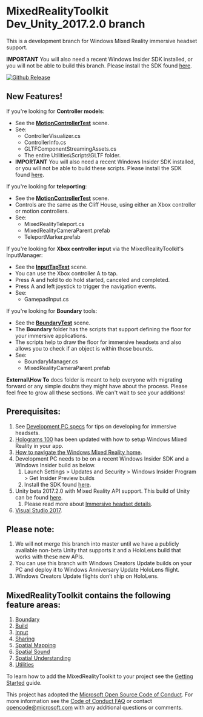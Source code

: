 # MixedRealityToolkit Dev_Unity_2017.2.0 branch
This is a development branch for Windows Mixed Reality immersive headset support.

**IMPORTANT** You will also need a recent Windows Insider SDK installed, or you will not be able to build this branch. Please install the SDK found [here](https://www.microsoft.com/en-us/software-download/windowsinsiderpreviewSDK).

[unity-download]:                 https://unity3d.com/unity/beta/archive
[unity-version-badge]:            https://img.shields.io/badge/current%20unity%20editor%20version-2017.2.0f1-green.svg
[![Github Release][unity-version-badge]][unity-download]

## New Features!
If you're looking for **Controller models**:
* See the [**MotionControllerTest**](Assets/HoloToolkit/Input/Tests/Scenes/MotionControllerTest.unity) scene.
* See:
    * ControllerVisualizer.cs
    * ControllerInfo.cs
    * GLTFComponentStreamingAssets.cs
    * The entire Utilities\Scripts\GLTF folder.
* **IMPORTANT** You will also need a recent Windows Insider SDK installed, or you will not be able to build these scripts. Please install the SDK found [here](https://www.microsoft.com/en-us/software-download/windowsinsiderpreviewSDK).

If you're looking for **teleporting**:
* See the [**MotionControllerTest**](Assets/HoloToolkit/Input/Tests/Scenes/MotionControllerTest.unity) scene.
* Controls are the same as the Cliff House, using either an Xbox controller or motion controllers.
* See:
    * MixedRealityTeleport.cs
    * MixedRealityCameraParent.prefab
    * TeleportMarker.prefab
    
If you're looking for **Xbox controller input** via the MixedRealityToolkit's InputManager:
* See the [**InputTapTest**](Assets/HoloToolkit/Input/Tests/Scenes/InputTapTest.unity) scene.
* You can use the Xbox controller A to tap.
* Press A and hold to do hold started, canceled and completed.
* Press A and left joystick to trigger the navigation events.
* See:
    * GamepadInput.cs
    
If you're looking for **Boundary** tools:
* See the [**BoundaryTest**](Assets/HoloToolkit/Boundary/Tests/Scenes/BoundaryTest.unity) scene.
* The **Boundary** folder has the scripts that support defining the floor for your immersive applications.
* The scripts help to draw the floor for immersive headsets and also allows you to check if an object is within those bounds.
* See:
    * BoundaryManager.cs
    * MixedRealityCameraParent.prefab
    
**External\How To** docs folder is meant to help everyone with migrating forward or any simple doubts they might have about the process.
Please feel free to grow all these sections. We can't wait to see your additions!

## Prerequisites:
1. See [Development PC specs](https://developer.microsoft.com/en-us/windows/mixed-reality/install_the_tools#developing_for_immersive_headsets) for tips on developing for immersive headsets.
2. [Holograms 100](https://developer.microsoft.com/en-us/windows/mixed-reality/holograms_100) has been updated with how to setup Windows Mixed Reality in your app.
3. [How to navigate the Windows Mixed Reality home](https://developer.microsoft.com/en-us/windows/mixed-reality/navigating_the_windows_mixed_reality_home).
4. Development PC needs to be on a recent Windows Insider SDK and a Windows Insider build as below.
    1. Launch Settings > Updates and Security > Windows Insider Program > Get Insider Preview builds 
    2. Install the SDK found [here](https://www.microsoft.com/en-us/software-download/windowsinsiderpreviewSDK).
5. Unity beta 2017.2.0 with Mixed Reality API support. This build of Unity can be found [here](https://unity3d.com/unity/beta).
    1. Please read more about [Immersive headset details](https://developer.microsoft.com/en-us/windows/mixed-reality/immersive_headset_details).
6. [Visual Studio 2017](https://www.visualstudio.com/downloads/).

## Please note:
1. We will not merge this branch into master until we have a publicly available non-beta Unity that supports it and a HoloLens build that works with these new APIs.
2. You can use this branch with Windows Creators Update builds on your PC and deploy it to Windows Anniversary Update HoloLens flight.
3. Windows Creators Update flights don’t ship on HoloLens.

## MixedRealityToolkit contains the following feature areas:

1. [Boundary](Assets/HoloToolkit/Boundary/README.md)
2. [Build](Assets/HoloToolkit/Build/README.md)
3. [Input](Assets/HoloToolkit/Input/README.md)
4. [Sharing](Assets/HoloToolkit/Sharing/README.md)
5. [Spatial Mapping](Assets/HoloToolkit/SpatialMapping/README.md)
6. [Spatial Sound](Assets/HoloToolkit/SpatialSound/README.md)
7. [Spatial Understanding](Assets/HoloToolkit/SpatialUnderstanding/README.md)
8. [Utilities](Assets/HoloToolkit/Utilities/README.md)


To learn how to add the MixedRealityToolkit to your project see the [Getting Started](GettingStarted.md) guide.

This project has adopted the [Microsoft Open Source Code of Conduct](https://opensource.microsoft.com/codeofconduct/). 
For more information see the [Code of Conduct FAQ](https://opensource.microsoft.com/codeofconduct/faq/) or contact [opencode@microsoft.com](mailto:opencode@microsoft.com) with any additional questions or comments.
